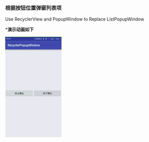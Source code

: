 ### 根据按钮位置弹窗列表项
Use RecyclerView and PopupWindow to Replace ListPopupWindow   

***演示动画如下**  

![recyclerpopupwindow](https://github.com/Blankj/RecyclerPopupWindow/blob/master/img/rpw.gif)
